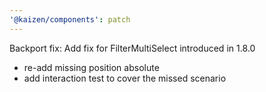 ```yaml
---
'@kaizen/components': patch
---
```


Backport fix: Add fix for FilterMultiSelect introduced in 1.8.0

- re-add missing position absolute
- add interaction test to cover the missed scenario
